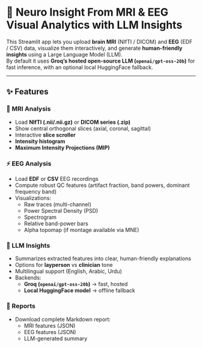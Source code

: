 # 🧠 Neuro Insight From MRI & EEG Visual Analytics with LLM Insights

This Streamlit app lets you upload **brain MRI** (NIfTI / DICOM) and **EEG** (EDF / CSV) data, visualize them interactively, and generate **human-friendly insights** using a Large Language Model (LLM).  
By default it uses **Groq’s hosted open-source LLM (`openai/gpt-oss-20b`)** for fast inference, with an optional local HuggingFace fallback.

---

## ✨ Features

### 🧠 MRI Analysis
- Load **NIfTI (.nii/.nii.gz)** or **DICOM series (.zip)**
- Show central orthogonal slices (axial, coronal, sagittal)
- Interactive **slice scroller**
- **Intensity histogram**
- **Maximum Intensity Projections (MIP)**

### ⚡ EEG Analysis
- Load **EDF** or **CSV** EEG recordings
- Compute robust QC features (artifact fraction, band powers, dominant frequency band)
- Visualizations:
  - Raw traces (multi-channel)
  - Power Spectral Density (PSD)
  - Spectrogram
  - Relative band-power bars
  - Alpha topomap (if montage available via MNE)

### 🤖 LLM Insights
- Summarizes extracted features into clear, human-friendly explanations
- Options for **layperson** vs **clinician** tone
- Multilingual support (English, Arabic, Urdu)
- Backends:
  - **Groq (`openai/gpt-oss-20b`)** → fast, hosted
  - **Local HuggingFace model** → offline fallback

### 📑 Reports
- Download complete Markdown report:
  - MRI features (JSON)
  - EEG features (JSON)
  - LLM-generated summary


